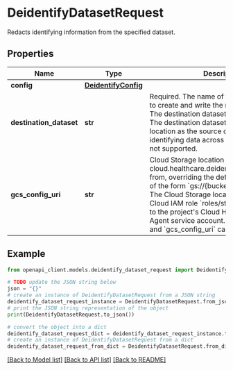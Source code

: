 # DeidentifyDatasetRequest

Redacts identifying information from the specified dataset.

## Properties

Name | Type | Description | Notes
------------ | ------------- | ------------- | -------------
**config** | [**DeidentifyConfig**](DeidentifyConfig.md) |  | [optional] 
**destination_dataset** | **str** | Required. The name of the dataset resource to create and write the redacted data to. * The destination dataset must not exist. * The destination dataset must be in the same location as the source dataset. De-identifying data across multiple locations is not supported. | [optional] 
**gcs_config_uri** | **str** | Cloud Storage location to read the JSON cloud.healthcare.deidentify.DeidentifyConfig from, overriding the default config. Must be of the form &#x60;gs://{bucket_id}/path/to/object&#x60;. The Cloud Storage location must grant the Cloud IAM role &#x60;roles/storage.objectViewer&#x60; to the project&#39;s Cloud Healthcare Service Agent service account. Only one of &#x60;config&#x60; and &#x60;gcs_config_uri&#x60; can be specified. | [optional] 

## Example

```python
from openapi_client.models.deidentify_dataset_request import DeidentifyDatasetRequest

# TODO update the JSON string below
json = "{}"
# create an instance of DeidentifyDatasetRequest from a JSON string
deidentify_dataset_request_instance = DeidentifyDatasetRequest.from_json(json)
# print the JSON string representation of the object
print(DeidentifyDatasetRequest.to_json())

# convert the object into a dict
deidentify_dataset_request_dict = deidentify_dataset_request_instance.to_dict()
# create an instance of DeidentifyDatasetRequest from a dict
deidentify_dataset_request_from_dict = DeidentifyDatasetRequest.from_dict(deidentify_dataset_request_dict)
```
[[Back to Model list]](../README.md#documentation-for-models) [[Back to API list]](../README.md#documentation-for-api-endpoints) [[Back to README]](../README.md)



